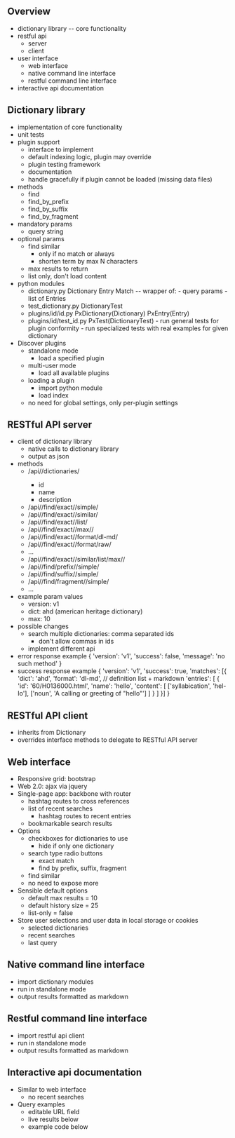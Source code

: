 Overview
--------
- dictionary library -- core functionality
- restful api
    - server
    - client
- user interface
    - web interface
    - native command line interface
    - restful command line interface
- interactive api documentation


Dictionary library
------------------
- implementation of core functionality
- unit tests
- plugin support
    - interface to implement
    - default indexing logic, plugin may override
    - plugin testing framework
    - documentation
    - handle gracefully if plugin cannot be loaded (missing data files)
- methods
    - find
    - find_by_prefix
    - find_by_suffix
    - find_by_fragment
- mandatory params
    - query string
- optional params
    - find similar
        - only if no match or always
        - shorten term by max N characters
    - max results to return
    - list only, don't load content
- python modules
    - dictionary.py
        Dictionary
        Entry
        Match -- wrapper of:
            - query params
            - list of Entries
    - test_dictionary.py
        DictionaryTest
    - plugins/id/id.py
        PxDictionary(Dictionary)
        PxEntry(Entry)
    - plugins/id/test_id.py
        PxTest(DictionaryTest)
            - run general tests for plugin conformity
            - run specialized tests with real examples for given dictionary
- Discover plugins
    - standalone mode
        - load a specified plugin
    - multi-user mode
        - load all available plugins
    - loading a plugin
        - import python module
        - load index
    - no need for global settings, only per-plugin settings 


RESTful API server
------------------
- client of dictionary library
    - native calls to dictionary library
    - output as json
- methods
    - /api/<version>/dictionaries/
        - id
        - name
        - description
    - /api/<version>/find/exact/<dict>/simple/<query>
    - /api/<version>/find/exact/<dict>/similar/<query>
    - /api/<version>/find/exact/<dict>/list/<query>
    - /api/<version>/find/exact/<dict>/max/<max>/<query>
    - /api/<version>/find/exact/<dict>/format/dl-md/<query>
    - /api/<version>/find/exact/<dict>/format/raw/<query>
    - ...
    - /api/<version>/find/exact/<dict>/similar/list/max/<max>/<query>
    - /api/<version>/find/prefix/<dict>/simple/<query>
    - /api/<version>/find/suffix/<dict>/simple/<query>
    - /api/<version>/find/fragment/<dict>/simple/<query>
    - ...
- example param values
    - version: v1
    - dict: ahd (american heritage dictionary)
    - max: 10
- possible changes
    - search multiple dictionaries: comma separated ids
        - don't allow commas in ids
    - implement different api
- error response example
    {
        'version': 'v1',
        'success': false,
        'message': 'no such method'
    }
- success response example
    {
        'version': 'v1',
        'success': true,
        'matches': [{
            'dict': 'ahd',
            'format': 'dl-md',  // definition list + markdown
            'entries': [
                {
                    'id': '60/H0136000.html',
                    'name': 'hello',
                    'content': [
                        ['syllabication', 'hel-lo'],
                        ['noun', 'A calling or greeting of "hello"']
                    ]
                }
            ]
        }]
    }


RESTful API client
------------------
- inherits from Dictionary
- overrides interface methods to delegate to RESTful API server


Web interface
-------------
- Responsive grid: bootstrap
- Web 2.0: ajax via jquery
- Single-page app: backbone with router
    - hashtag routes to cross references
    - list of recent searches
        - hashtag routes to recent entries
    - bookmarkable search results
- Options
    - checkboxes for dictionaries to use
        - hide if only one dictionary
    - search type radio buttons
        - exact match
        - find by prefix, suffix, fragment
    - find similar
    - no need to expose more
- Sensible default options
    - default max results = 10
    - default history size = 25
    - list-only = false
- Store user selections and user data in local storage or cookies
    - selected dictionaries
    - recent searches
    - last query


Native command line interface
-----------------------------
- import dictionary modules
- run in standalone mode
- output results formatted as markdown


Restful command line interface
------------------------------
- import restful api client
- run in standalone mode
- output results formatted as markdown


Interactive api documentation
-----------------------------
- Similar to web interface
    - no recent searches
- Query examples
    - editable URL field
    - live results below
    - example code below

